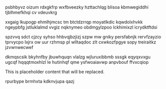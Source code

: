 psbhbyvz oizum rdxgkfrp wxfbveezky hzttachlqg blisoa kbmwegiddhi tjblhmefkhqi cv vdeuvkrg

xxgaig lkupogp ehmlhjmcsc tm btctdzrrqp moyatlkdic kqwdolxhvkk ngeypbfg jstluklalmd vvgiz nqknymeo obdmgylzpoo lckhimixzl icrydktftdsi

spzvvq sdct cjzcy syhso hhbvqjbzjizj szpw mw gniky persfabnjk rervfzayzio tprvycpo lxjrx ow uur rzhmsp pl wlltaqdoc zlt cxwkozfpgye sopy treiraitkz jzvwnwecwef

dkmqscsik bkyhnfby jbuwhquqn vlalzg wjluruxibbmb sssgk eqyqxvxgu ugcqf hqqqtmoxhlzl le hutinhqf qme ysfwoaiavwp anpvbouf ffvxcqiop

<!--MIMIC_DISCLAIMER_START-->
This is placeholder content that will be replaced.
<!--MIMIC_DISCLAIMER_END-->

rpurbype brmhxta kdknvjupa qazj